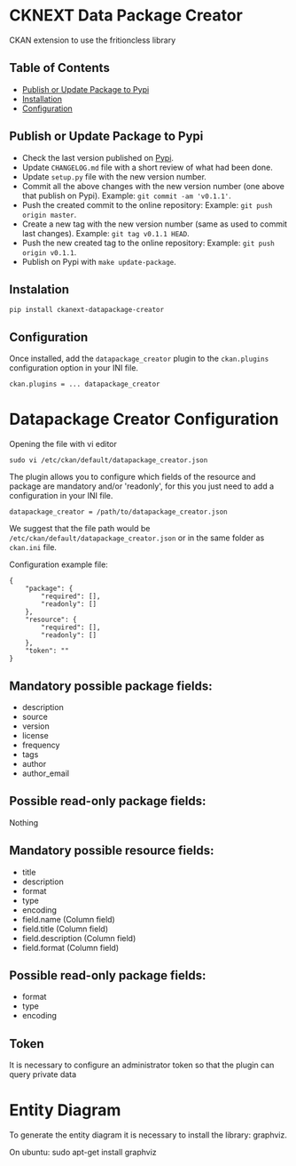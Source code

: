 # CKNEXT Data Package Creator

CKAN extension to use the fritioncless library


## Table of Contents

  * [Publish or Update Package to Pypi](#publish-or-update-package-to-pypi)
  * [Installation](#installation)
  * [Configuration](#configuration)

## Publish or Update Package to Pypi

- Check the last version published on [Pypi](https://pypi.org/project/ckanext-datapackage-creator/).
- Update `CHANGELOG.md` file with a short review of what had been done.
- Update `setup.py` file with the new version number.
- Commit all the above changes with the new version number (one above that publish on Pypi). Example: `git commit -am 'v0.1.1'`.
- Push the created commit to the online repository: Example: `git push origin master`.
- Create a new tag with the new version number (same as used to commit last changes). Example: `git tag v0.1.1 HEAD`.
- Push the new created tag to the online repository: Example: `git push origin v0.1.1`.
- Publish on Pypi with `make update-package`.


## Instalation

```
pip install ckanext-datapackage-creator
```


## Configuration

Once installed, add the `datapackage_creator` plugin to the `ckan.plugins` configuration option in your INI file.

```
ckan.plugins = ... datapackage_creator
```

# Datapackage Creator Configuration

Opening the file with vi editor
````
sudo vi /etc/ckan/default/datapackage_creator.json
````

The plugin allows you to configure which fields of the resource and package are mandatory and/or 'readonly', for this you just need to add a configuration in your INI file.


```
datapackage_creator = /path/to/datapackage_creator.json
```

We suggest that the file path would be `/etc/ckan/default/datapackage_creator.json` or in the same folder as `ckan.ini` file.

Configuration example file:

```
{
    "package": {
        "required": [],
        "readonly": []
    },
    "resource": {
        "required": [],
        "readonly": []
    },
    "token": ""
}
```

## Mandatory possible package fields:

- description
- source
- version
- license
- frequency
- tags
- author
- author_email

## Possible read-only package fields:

Nothing

## Mandatory possible resource fields:

- title
- description
- format
- type
- encoding
- field.name (Column field)
- field.title (Column field)
- field.description (Column field)
- field.format (Column field)


## Possible read-only package fields:

- format
- type
- encoding


## Token

It is necessary to configure an administrator token so that the plugin can query private data

# Entity Diagram

To generate the entity diagram it is necessary to install the library: graphviz.

On ubuntu: sudo apt-get install graphviz
